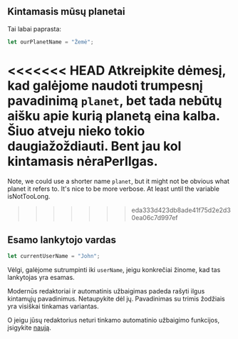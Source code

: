 ## Kintamasis mūsų planetai

Tai labai paprasta:

```js
let ourPlanetName = "Žemė";
```

<<<<<<< HEAD
Atkreipkite dėmesį, kad galėjome naudoti trumpesnį pavadinimą `planet`, bet tada nebūtų aišku apie kurią planetą eina kalba. Šiuo atveju nieko tokio daugiažoždiauti. Bent jau kol kintamasis nėraPerIlgas. 
=======
Note, we could use a shorter name `planet`, but it might not be obvious what planet it refers to. It's nice to be more verbose. At least until the variable isNotTooLong.
>>>>>>> eda333d423db8ade41f75d2e2d30ea06c7d997ef

## Esamo lankytojo vardas

```js
let currentUserName = "John";
```

Vėlgi, galėjome sutrumpinti iki `userName`, jeigu konkrečiai žinome, kad tas lankytojas yra esamas.

Modernūs redaktoriai ir automatinis užbaigimas padeda rašyti ilgus kintamųjų pavadinimus. Netaupykite dėl jų. Pavadinimas su trimis žodžiais yra visiškai tinkamas variantas.

O jeigu jūsų redaktorius neturi tinkamo automatinio užbaigimo funkcijos, įsigykite [naują](/code-editors).
